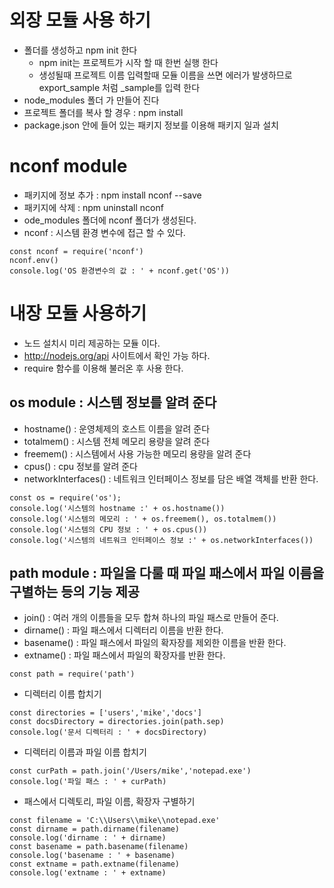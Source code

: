 # 외장 모듈 사용 하기
- 폴더를 생성하고 npm init 한다
  - npm init는 프로젝트가 시작 할 때 한번 실행 한다
  - 생성될때 프로젝트 이름 입력할때 모듈 이름을 쓰면 에러가 발생하므로 export_sample 처럼 _sample를 입력 한다
- node_modules 폴더 가 만들어 진다
- 프로젝트 폴더를 복사 할 경우 : npm install
- package.json 안에 들어 있는 패키지 정보를 이용해 패키지 일과 설치
# nconf module
- 패키지에 정보 추가 : npm install nconf --save
- 패키지에 삭제 : npm uninstall nconf
- ode_modules 폴더에 nconf 폴더가 생성된다.
- nconf : 시스템 환경 변수에 접근 할 수 있다.
```
const nconf = require('nconf')
nconf.env()
console.log('OS 환경변수의 값 : ' + nconf.get('OS'))
```

# 내장 모듈 사용하기
- 노드 설치시 미리 제공하는 모듈 이다.
- http://nodejs.org/api 사이트에서 확인 가능 하다.
- require 함수를 이용해 불러온 후 사용 한다.
## os module  : 시스템 정보를 알려 준다
- hostname() : 운영체제의 호스트 이름을 알려 준다
- totalmem() : 시스템 전체 메모리 용량을 알려 준다
- freemem() : 시스템에서 사용 가능한 메모리 용량을 알려 준다
- cpus() : cpu 정보를 알려 준다
- networkInterfaces() : 네트워크 인터페이스 정보를 담은 배열 객체를 반환 한다.
```
const os = require('os');
console.log('시스템의 hostname :' + os.hostname())
console.log('시스템의 메모리 : ' + os.freemem(), os.totalmem())
console.log('시스템의 CPU 정보 : ' + os.cpus())
console.log('시스템의 네트워크 인터페이스 정보 :' + os.networkInterfaces())
```
## path module : 파일을 다룰 때 파일 패스에서 파일 이름을 구별하는 등의 기능 제공
- join() : 여러 개의 이름들을 모두 합쳐 하나의 파일 패스로 만들어 준다.
- dirname() : 파일 패스에서 디렉터리 이름을 반환 한다.
- basename() : 파일 패스에서 파일의 확자장를 제외한 이름을 반환 한다.
- extname() : 파일 패스에서 파일의 확장자를 반환 한다.

```
const path = require('path')
```
- 디렉터리 이름 합치기
```
const directories = ['users','mike','docs']
const docsDirectory = directories.join(path.sep)
console.log('문서 디렉터리 : ' + docsDirectory)
```
- 디렉터리 이름과 파일 이름 합치기
```
const curPath = path.join('/Users/mike','notepad.exe')
console.log('파일 패스 : ' + curPath)
```
- 패스에서 디렉토리, 파일 이름, 확장자 구별하기
```
const filename = 'C:\\Users\\mike\\notepad.exe'
const dirname = path.dirname(filename)
console.log('dirname : ' + dirname)
const basename = path.basename(filename)
console.log('basename : ' + basename)
const extname = path.extname(filename)
console.log('extname : ' + extname)
```
